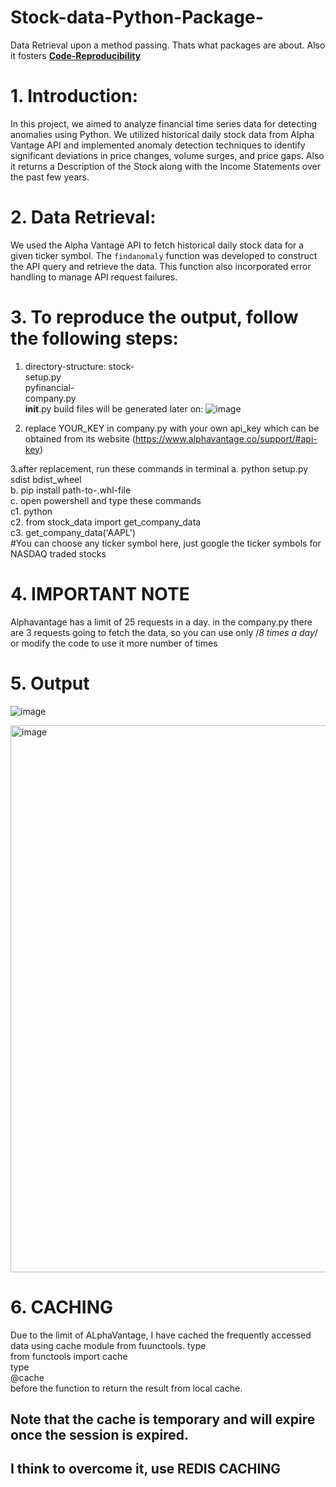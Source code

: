 # Stock-data-Python-Package-
Data Retrieval upon a method passing. Thats what packages are about. Also it fosters <b><u>Code-Reproducibility</u></b>
# 1. Introduction: 
In this project, we aimed to analyze financial time series data for detecting anomalies using Python. We utilized 
historical daily stock data from Alpha Vantage API and implemented anomaly detection techniques to identify 
significant deviations in price changes, volume surges, and price gaps.
Also it returns a Description of the Stock along with the Income Statements over the past few years.
 
# 2. Data Retrieval: 
We used the Alpha Vantage API to fetch historical daily stock data for a given ticker symbol. The `findanomaly` 
function was developed to construct the API query and retrieve the data. This function also incorporated error 
handling to manage API request failures.

# 3. To reproduce the output, follow the following steps:
1. directory-structure:
stock-<br />
  setup.py<br />
  pyfinancial-<br />
    company.py<br />
    __init__.py
build files will be generated later on:
![image](https://github.com/ddhruvin/Stock-data-finding-Python-Package-/assets/120237476/3fd76e8d-7af6-45a3-8f1d-4b3370af36cc)


2. replace YOUR_KEY in company.py with your own api_key which can be obtained from its website (https://www.alphavantage.co/support/#api-key)

3.after replacement, run these commands in terminal
 a. python setup.py sdist bdist_wheel<br />
 b. pip install path-to-.whl-file<br />
 c. open powershell and type these commands<br />
  c1. python<br />
  c2. from stock_data import get_company_data<br />
  c3. get_company_data('AAPL') <br />
#You can choose any ticker symbol here, just google the ticker symbols for NASDAQ traded stocks<br />

# 4. IMPORTANT NOTE
Alphavantage has a limit of 25 requests in a day. in the company.py there are 3 requests going to fetch the data, so you can use only /*8 times a day*/ or modify the code to use it more number of times<br />

# 5. Output
![image](https://github.com/ddhruvin/Stock-data-finding-Python-Package-/assets/120237476/27a1c0a5-6579-4aa7-a815-2eff3eeac590)
<br />

<img width="875" alt="image" src="https://github.com/ddhruvin/Stock-data-finding-Python-Package-/assets/120237476/ab49b5a9-5409-48e5-a418-8612f31d5b39">

# 6. CACHING
Due to the limit of ALphaVantage, I have cached the frequently accessed data using cache module from fuunctools.
type
<br>from functools import cache</br>
type 
<br>@cache</br> before the function to return the result from local cache.

## Note that the cache is temporary and will expire once the session is expired.
## I think to overcome it, use REDIS CACHING
